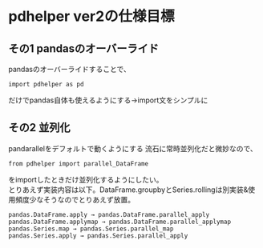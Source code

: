 # pdhelper ver2の仕様目標
## その1 pandasのオーバーライド
pandasのオーバーライドすることで、
```pyhton
import pdhelper as pd
```
だけでpandas自体も使えるようにする→import文をシンプルに
## その2 並列化
pandarallelをデフォルトで動くようにする
流石に常時並列化だと微妙なので、
```pyhton
from pdhelper import parallel_DataFrame
```
をimportしたときだけ並列化するようにしたい。<br>
とりあえず実装内容は以下。DataFrame.groupbyとSeries.rollingは別実装&使用頻度少なそうなのでとりあえず放置。
```
pandas.DataFrame.apply → pandas.DataFrame.parallel_apply
pandas.DataFrame.applymap → pandas.DataFrame.parallel_applymap
pandas.Series.map → pandas.Series.parallel_map
pandas.Series.apply → pandas.Series.parallel_apply
```